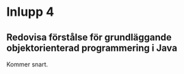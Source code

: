 # Inlupp 4

## Redovisa förstålse för grundläggande objektorienterad programmering i Java

Kommer snart.




